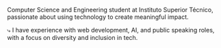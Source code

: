 Computer Science and Engineering student at Instituto Superior Técnico, passionate about using technology to create meaningful impact. 
  
⤷ I have experience with web development, AI, and public speaking roles, with a focus on diversity and inclusion in tech.
